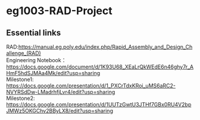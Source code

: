 # eg1003-RAD-Project
## Essential links
RAD:https://manual.eg.poly.edu/index.php/Rapid_Assembly_and_Design_Challenge_(RAD)  
Engineering Notebook：https://docs.google.com/document/d/1K93U68_XEaLrQkWEdE6n46ghy7r_AHmF5hdSJMAa4Mk/edit?usp=sharing   
Milestone1: https://docs.google.com/presentation/d/1_PXCrTdxKRoi_uMS6aRC2-NVYRSdDw-LMadrhfjLvr4/edit?usp=sharing   
Milestone2: https://docs.google.com/presentation/d/1UUTzGwtU3JTHf7GBx0RU4V2bpJMWz5OKGChv2BByLX8/edit?usp=sharing 

